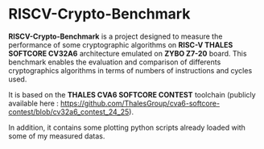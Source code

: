 
# RISCV-Crypto-Benchmark

**RISCV-Crypto-Benchmark** is a project designed to measure the performance of some cryptographic algorithms on **RISC-V THALES SOFTCORE CV32A6** architecture emulated on **ZYBO Z7-20** board. 
This benchmark enables the evaluation and comparison of differents cryptographics algorithms in terms of numbers of instructions and cycles used. 

It is based on the **THALES CVA6 SOFTCORE CONTEST** toolchain (publicly available here : https://github.com/ThalesGroup/cva6-softcore-contest/blob/cv32a6_contest_24_25).

In addition, it contains some plotting python scripts already loaded with some of my measured datas.


